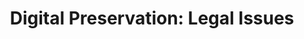 ---
abstract: null
creators:
- Beagrie, Neil
date: null
document_url: https://services.phaidra.univie.ac.at/api/object/o:295012/download
grand_parent: iPRES
institutions: []
keywords:
- beijing
landing_page_url: https://phaidra.univie.ac.at/o:295012
language: eng
layout: publication
license: CC BY-SA 3.0 AT
notes_url: null
parent: iPRES 2004
publication_type: presentation
size: 196066
slides_url: null
source_name: iPRES
title: 'Digital Preservation: Legal Issues'
year: 2004
---